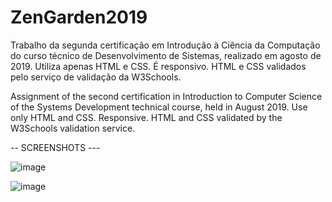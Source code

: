 # ZenGarden2019
Trabalho da segunda certificação em Introdução à Ciência da Computação do curso técnico de Desenvolvimento de Sistemas, realizado em agosto de 2019. Utiliza apenas HTML e CSS. É responsivo. HTML e CSS validados pelo serviço de validação da W3Schools.

Assignment of the second certification in Introduction to Computer Science of the Systems Development technical course, held in August 2019. Use only HTML and CSS. Responsive. HTML and CSS validated by the W3Schools validation service.


-- SCREENSHOTS ---

![image](https://user-images.githubusercontent.com/93265472/139110016-4e682f85-027f-4a48-8bba-7e85afcac82f.png)

![image](https://user-images.githubusercontent.com/93265472/139110087-8c193ab2-f14b-4a17-9f38-25ca0d415fe1.png)
